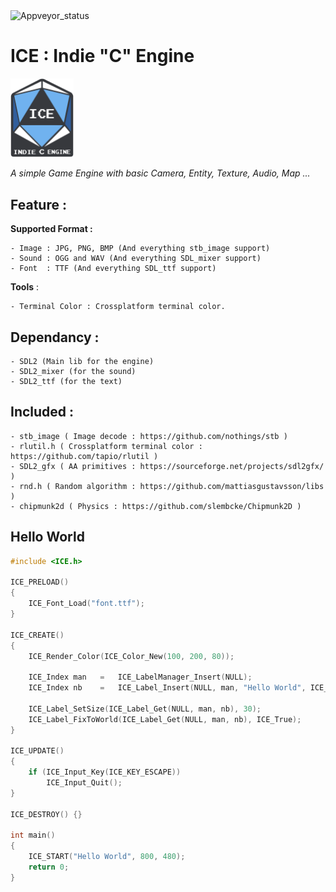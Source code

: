 <img alt="Appveyor_status" src="https://ci.appveyor.com/api/projects/status/403d2539ebdvglj7?svg=true">

# ICE : Indie "C" Engine
<img alt="ICE Logo" src="docs/logo_hq.png" width=20% height=20%> 

_A simple Game Engine with basic Camera, Entity, Texture, Audio, Map ..._
	
## Feature :

**Supported Format :** 

	- Image : JPG, PNG, BMP (And everything stb_image support)
	- Sound : OGG and WAV (And everything SDL_mixer support)
	- Font  : TTF (And everything SDL_ttf support)

**Tools** :

	- Terminal Color : Crossplatform terminal color.

## Dependancy : 

	- SDL2 (Main lib for the engine)  
	- SDL2_mixer (for the sound)   
	- SDL2_ttf (for the text)   

## Included : 

	- stb_image ( Image decode : https://github.com/nothings/stb )
	- rlutil.h ( Crossplatform terminal color : https://github.com/tapio/rlutil )
	- SDL2_gfx ( AA primitives : https://sourceforge.net/projects/sdl2gfx/ )
	- rnd.h ( Random algorithm : https://github.com/mattiasgustavsson/libs )
	- chipmunk2d ( Physics : https://github.com/slembcke/Chipmunk2D )

## Hello World

```c
#include <ICE.h>

ICE_PRELOAD()
{
	ICE_Font_Load("font.ttf");
}

ICE_CREATE()
{
	ICE_Render_Color(ICE_Color_New(100, 200, 80));

	ICE_Index man	=	ICE_LabelManager_Insert(NULL);
	ICE_Index nb	=	ICE_Label_Insert(NULL, man, "Hello World", ICE_Vect_New(0, 0));

	ICE_Label_SetSize(ICE_Label_Get(NULL, man, nb), 30);
	ICE_Label_FixToWorld(ICE_Label_Get(NULL, man, nb), ICE_True);
}

ICE_UPDATE()
{
	if (ICE_Input_Key(ICE_KEY_ESCAPE))
		ICE_Input_Quit();
}

ICE_DESTROY() {}

int main()
{
	ICE_START("Hello World", 800, 480);
	return 0;
}
```
